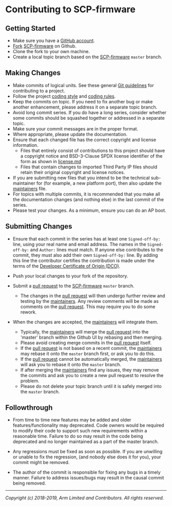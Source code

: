 Contributing to SCP-firmware
============================

Getting Started
---------------

- Make sure you have a [GitHub account](https://github.com/signup/free).
- [Fork](https://help.github.com/articles/fork-a-repo)
  [SCP-firmware](https://github.com/ARM-software/SCP-firmware) on Github.
- Clone the fork to your own machine.
- Create a local topic branch based on the
  [SCP-firmware](https://github.com/ARM-software/SCP-firmware) `master` branch.

Making Changes
--------------

- Make commits of logical units. See these general
  [Git guidelines](http://git-scm.com/book/ch5-2.html) for contributing to a
  project.
- Follow the project [coding style](./doc/code_style.md) and
  [coding rules](./doc/code_rules.md).
- Keep the commits on topic. If you need to fix another bug or make another
  enhancement, please address it on a separate topic branch.
- Avoid long commit series. If you do have a long series, consider whether
  some commits should be squashed together or addressed in a separate topic.
- Make sure your commit messages are in the proper format.
- Where appropriate, please update the documentation.
- Ensure that each changed file has the correct copyright and license
  information.
    - Files that entirely consist of contributions to this project should have a
      copyright notice and BSD-3-Clause SPDX license identifier of the form as
      shown in [license.md](./license.md)
    - Files that contain changes to imported Third Party IP files should retain
      their original copyright and license notices.
- If you are submitting new files that you intend to be the technical
  sub-maintainer for (for example, a new platform port), then also update the
  [maintainers](./maintainers.md) file.
- For topics with multiple commits, it is recommended that you make all the
  documentation changes (and nothing else) in the last commit of the series.
- Please test your changes. As a minimum, ensure you can do an AP boot.

Submitting Changes
------------------

- Ensure that each commit in the series has at least one `Signed-off-by:` line,
  using your real name and email address. The names in the `Signed-off-by:`
  and `Author:` lines must match. If anyone else contributes to the commit,
  they must also add their own `Signed-off-by:` line. By adding this line the
  contributor certifies the contribution is made under the terms of the
  [Developer Certificate of Origin (DCO)](./dco.txt).
- Push your local changes to your fork of the repository.
- Submit a [pull request](https://help.github.com/articles/using-pull-requests)
  to the [SCP-firmware](https://github.com/ARM-software/SCP-firmware) `master`
  branch.
    - The changes in the
      [pull request](https://help.github.com/articles/using-pull-requests) will
      then undergo further review and testing by the
      [maintainers](./maintainers.md). Any review comments will be made as
      comments on the [pull request](https://help.github.com/articles/using-pull-requests).
      This may require you to do some rework.
- When the changes are accepted, the [maintainers](./maintainers.md) will
  integrate them.

    - Typically, the [maintainers](./maintainers.md) will merge the
      [pull request](https://help.github.com/articles/using-pull-requests) into
      the 'master' branch within the Github UI by rebasing and then merging.
    - Please avoid creating merge commits in the
      [pull request](https://help.github.com/articles/using-pull-requests)
      itself.
    - If the [pull request](https://help.github.com/articles/using-pull-requests)
      is not based on a recent commit, the [maintainers](./maintainers.md) may
      rebase it onto the `master` branch first, or ask you to do this.
    - If the [pull request](https://help.github.com/articles/using-pull-requests)
      cannot be automatically merged, the [maintainers](./maintainers.md) will
      ask you to rebase it onto the `master` branch.
    - If after merging the [maintainers](./maintainers.md) find any issues, they
      may remove the commits and ask you to create a new pull request to resolve
      the problem.
   -  Please do not delete your topic branch until it is safely merged into
      the `master` branch.

Followthrough
-------------

- From time to time new features may be added and older features/functionality
may deprecated. Code owners would be required to modify their code to support
such new requirements within a reasonable time. Failure to do so may result
in the code being deprecated and no longer maintained as a part of the master
branch.

- Any regressions must be fixed as soon as possible. If you are unwilling or
unable to fix the regression, (and nobody else does it for you), your commit
might be removed.

- The author of the commit is responsible for fixing any bugs in a timely
manner.  Failure to address issues/bugs may result in the causal commit
being removed.

--------------
*Copyright (c) 2018-2019, Arm Limited and Contributors. All rights reserved.*
